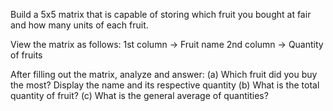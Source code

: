 Build a 5x5 matrix that is capable of storing which fruit you bought at
fair and how many units of each fruit.

View the matrix as follows:
1st column -> Fruit name
2nd column -> Quantity of fruits

After filling out the matrix, analyze and answer:
(a) Which fruit did you buy the most? Display the name and its respective quantity
(b) What is the total quantity of fruit?
(c) What is the general average of quantities?
